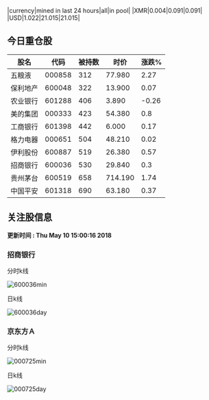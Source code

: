 |currency|mined in last 24 hours|all|in pool|
|XMR|0.004|0.091|0.091|
|USD|1.022|21.015|21.015|

## 今日重仓股 

|股名|代码|被持数|时价|涨跌%|
|---|---|---|---|---|
|五粮液|000858|312|77.980|2.27|
|保利地产|600048|322|13.900|0.07|
|农业银行|601288|406|3.890|-0.26|
|美的集团|000333|423|54.380|0.8|
|工商银行|601398|442|6.000|0.17|
|格力电器|000651|504|48.210|0.02|
|伊利股份|600887|519|26.380|0.57|
|招商银行|600036|530|29.840|0.3|
|贵州茅台|600519|658|714.190|1.74|
|中国平安|601318|690|63.180|0.37|

## 关注股信息
**更新时间 : Thu May 10 15:00:16 2018**
### 招商银行 
分时k线

![600036min](http://image.sinajs.cn/newchart/min/n/sh600036.gif)

日k线

![600036day](http://image.sinajs.cn/newchart/daily/n/sh600036.gif)

### 京东方Ａ 
分时k线

![000725min](http://image.sinajs.cn/newchart/min/n/sz000725.gif)

日k线

![000725day](http://image.sinajs.cn/newchart/daily/n/sz000725.gif)

